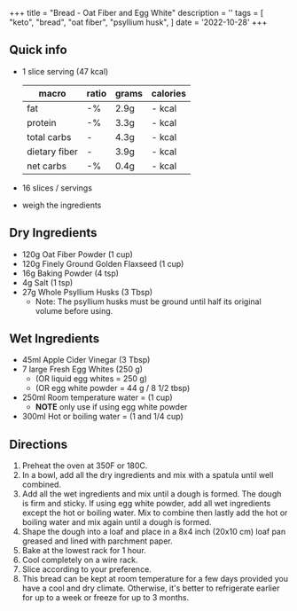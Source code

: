 +++
title = "Bread - Oat Fiber and Egg White"
description = ''
tags = [
    "keto",
    "bread",
    "oat fiber",
    "psyllium husk",
]
date = '2022-10-28'
+++

## Quick info
- 1 slice serving (47 kcal)

    | macro | ratio | grams | calories |
    | ---  | --- | --- | --- |
    | fat | -% | 2.9g | - kcal |
    | protein | -% | 3.3g | - kcal |
    | total carbs | - | 4.3g | - kcal |
    | dietary fiber | - | 3.9g | - kcal |
    | net carbs | -% | 0.4g | - kcal |
- 16 slices / servings
- weigh the ingredients

## Dry Ingredients
- 120g Oat Fiber Powder (1 cup)
- 120g Finely Ground Golden Flaxseed (1 cup)
- 16g Baking Powder (4 tsp)
- 4g Salt (1 tsp)
- 27g Whole Psyllium Husks (3 Tbsp)
    -  Note: The psyllium husks must be ground until half its original volume before using.

## Wet Ingredients
- 45ml Apple Cider Vinegar (3 Tbsp)
- 7 large Fresh Egg Whites (250 g) 
    - (OR liquid egg whites = 250 g)
    - (OR egg white powder = 44 g / 8 1/2 tbsp)
- 250ml Room temperature water = (1 cup)
    - __NOTE__ only use if using egg white powder
- 300ml Hot or boiling water = (1 and 1/4 cup)

## Directions
1. Preheat the oven at 350F or 180C.
2. In a bowl, add all the dry ingredients and mix with a spatula until well combined.
3. Add all the wet ingredients and mix until a dough is formed. The dough is firm and sticky. If using egg white powder, add all wet ingredients except the hot or boiling water. Mix to combine then lastly add the hot or boiling water and mix again until a dough is formed.
4. Shape the dough into a loaf and place in a 8x4 inch (20x10 cm) loaf pan greased and lined with parchment paper. 
5. Bake at the lowest rack for 1 hour.
6. Cool completely on a wire rack.
7. Slice according to your preference.
8. This bread can be kept at room temperature for a few days provided you have a cool and dry climate. Otherwise, it's better to refrigerate earlier for up to a week or freeze for up to 3 months.
